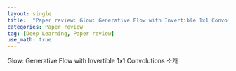 ```yaml
---
layout: single
title:  "Paper review: Glow: Generative Flow with Invertible 1x1 Convolutions"
categories: Paper_review
tag: [Deep Learning, Paper review]
use_math: true
---
```


Glow: Generative Flow with Invertible 1x1 Convolutions 소개